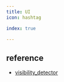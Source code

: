 ```yaml
---
title: UI
icon: hashtag

index: true

---
```


<!-- more -->

## reference

- [visibility_detector](https://pub.dev/packages/visibility_detector)
